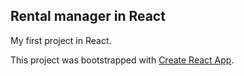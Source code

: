 ## Rental manager in React

My first project in React.

This project was bootstrapped with [Create React App](https://github.com/facebook/create-react-app).